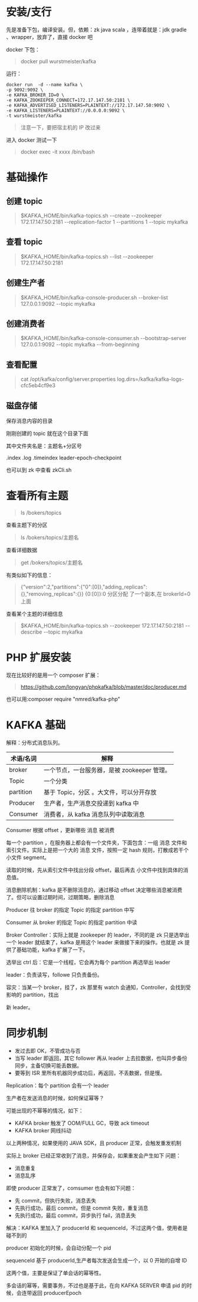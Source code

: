 # 安装/支行

先是准备下包，编译安装。但，依赖：zk java scala ，连带着就是：jdk gradle 、wrapper，放弃了，直接 docker 吧

docker 下包：

> docker pull wurstmeister/kafka

运行：

```
docker run  -d --name kafka \
-p 9092:9092 \
-e KAFKA_BROKER_ID=0 \
-e KAFKA_ZOOKEEPER_CONNECT=172.17.147.50:2181 \
-e KAFKA_ADVERTISED_LISTENERS=PLAINTEXT://172.17.147.50:9092 \
-e KAFKA_LISTENERS=PLAINTEXT://0.0.0.0:9092 \
-t wurstmeister/kafka
```

> 注意一下，要把宿主机的 IP 改过来

进入 docker 测试一下

> docker exec \-it xxxx /bin/bash

# 基础操作

## 创建 topic

> $KAFKA_HOME/bin/kafka\-topics.sh \-\-create \-\-zookeeper 172.17.147.50:2181 \-\-replication\-factor 1 \-\-partitions 1 \-\-topic mykafka

## 查看 topic

> $KAFKA_HOME/bin/kafka\-topics.sh \-\-list \-\-zookeeper 172.17.147.50:2181

## 创建生产者

> $KAFKA_HOME/bin/kafka\-console\-producer.sh \-\-broker\-list 127.0.0.1:9092 \-\-topic mykafka

## 创建消费者

> $KAFKA_HOME/bin/kafka\-console\-consumer.sh \-\-bootstrap\-server 127.0.0.1:9092 \-\-topic mykafka \-\-from\-beginning

## 查看配置

> cat /opt/kafka/config/server.properties
> log.dirs=/kafka/kafka\-logs\-cfc5eb4cf9e3

## 磁盘存储

保存消息内容的目录

刚刚创建的 topic 就在这个目录下面

其中文件夹名是：主题名\+分区号

.index
.log
.timeindex
leader\-epoch\-checkpoint

也可以到 zk 中查看
zkCli.sh

# 查看所有主题

> ls /bokers/topics

查看主题下的分区

> ls /bokers/topics/主题名

查看详细数据

> get /bokers/topics/主题名

有类似如下的信息：

> {"version":2,"partitions":{"0":\[0\]},"adding_replicas":{},"removing_replicas":{}}
> {0:\[0\]}:0 分区分配 了一个副本,在 brokerId=0 上面

查看某个主题的详细信息

> $KAFKA_HOME/bin/kafka\-topics.sh \-\-zookeeper 172.17.147.50:2181 \-\-describe \-\-topic mykafka

# PHP 扩展安装

现在比较好的是用一个 composer 扩展：

> https://github.com/longyan/phpkafka/blob/master/doc/producer.md

也可以用:composer require "nmred/kafka\-php"

# KAFKA 基础

解释：分布式消息队列。

| 术语/名词 | 解释                                        |
| --------- | ------------------------------------------- |
| broker    | 一个节点，一台服务器，是被 zookeeper 管理。 |
| Topic     | 一个分类                                    |
| partition | 基于 Topic，分区 。大文件，可以分开存放     |
| Producer  | 生产者，生产消息交投递到 kafka 中           |
| Consumer  | 消费者，从 kafka 消息队列中读取消息         |

Consumer 根据 offset ，更新哪些 消息 被消费

每一个 partition ，在服务器上都会有一个文件夹，下面包含：一组 消息 文件和 索引文件。实际上是把一个大的 消息 文件，按照一定 hash 规则，打散成若干个小文件 segment。

读取的时候，先从索引文件中找出分段 offset，最后再去 小文件中找到具体的消息值。

消息删除机制：kafka 是不删除消息的，通过移动 offset 决定哪些消息被消费了。但可以设置过期时间，过期策略，删除消息

Producer 往 broker 的指定 Topic 的指定 partition 中写

Consumer 从 broker 的指定 Topic 的指定 partition 中读

Broker Controller：实际上就是 zookeeper 的 leader，不同的是 zk 只是选举出一个 leader 就结束了，kafka 是用这个 leader 来做接下来的操作。也就是 zk 提供了基础功能，kafka 扩展了一下。

选举出 ctrl 后：它是一个线程，它会再为每个 partition 再选举出 leader

leader：负责读写，followe 只负责备份。

容灾：当某一个 broker，挂了，zk 那里有 watch 会通知，Controller，会找到受影响的 partition，找出

新 leader。

# 同步机制

- 发过去即 OK，不管成功与否
- 当写 leader 即返回，其它 follower 再从 leader 上去拉数据，也叫异步备份同步，主备切换可能丢数据。
- 要等到 ISR 里所有机器同步成功后，再返回，不丢数据，但是慢。

Replication：每个 partition 会有一个 leader

生产者在发送消息的时候，如何保证幂等？

可能出现的不幂等的情况，如下：

- KAFKA broker 触发了 OOM/FULL GC，导致 ack timeout
- KAFKA broker 网线抖动

以上两种情况，如果使用的 JAVA SDK，且 producer 正常，会触发重发机制

实际上 broker 已经正常收到了消息，并保存会，如果重发会产生如下 问题：

- 消息重复
- 消息乱序

即使 producer 正常发了，comsumer 也会有如下问题：

- 先 commit，但执行失败，消息丢失
- 先执行成功，最后 commit，但是 commit 失败，重复消息
- 先执行成功，最后 commit，异步执行 fail，消息丢失

解决：KAFKA 里加入了 producerId 和 sequenceId，不过这两个值，使用者是碰不到的

producer 初始化的时候，会自动分配一个 pid

sequenceId 基于 producerId,生产者每次发送会生成一个，以 0 开始的自增 ID

这两个值，主要是保证了单会话的幂等性。

多会话的幂等，需要事务，不过也是基于此，在向 KAFKA SERVER 申请 pid 的时候，会连带返回 producerEpoch
